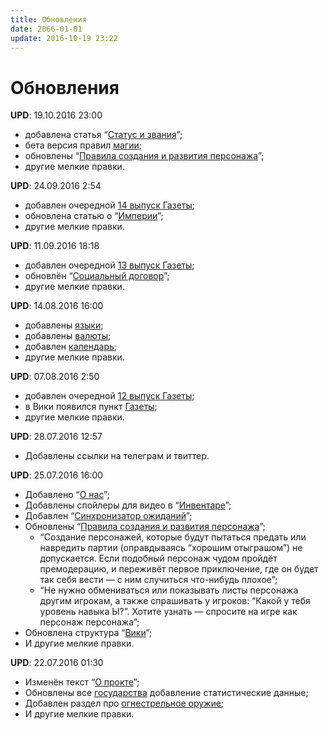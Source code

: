 ```yaml
---
title: Обновления
date: 2066-01-01
update: 2016-10-19 23:22
---
```


# Обновления

**UPD**: 19.10.2016 23:00
- добавлена статья “[Статус и звания](//wiki/rank/)”;
- бета версия правил [магии](//wiki/thaumatology/);
- обновлены “[Правила создания и развития персонажа](/rules/)”;
- другие мелкие правки.

**UPD**: 24.09.2016 2:54
- добавлен очередной [14 выпуск Газеты](/wiki/newspaper/number-14/);
- обновлена статью о “[Империи](/wiki/country/empire/)”;
- другие мелкие правки.

<!-- more --> 

**UPD**: 11.09.2016 18:18
- добавлен очередной [13 выпуск Газеты](/wiki/newspaper/number-13/);
- обновлён “[Социальный договор](/contract/)”;
- другие мелкие правки.

**UPD**: 14.08.2016 16:00
- добавлены [языки](/wiki/language/);
- добавлены [валюты](/wiki/other/currency/);
- добавлен [календарь](/wiki/other/calendar/);
- другие мелкие правки.

**UPD**: 07.08.2016 2:50
- добавлен очередной [12 выпуск Газеты](/wiki/newspaper/number-12/);
- в Вики появился пункт [Газеты](/wiki/newspaper/);
- другие мелкие правки.

**UPD**: 28.07.2016 12:57

- Добавлены ссылки на телеграм и твиттер.

**UPD**: 25.07.2016 16:00

- Добавлено “[О нас](/about-us/)”;
- Добавлены спойлеры для видео в “[Инвентаре](/wiki/inventory)”;
- Добавлен “[Синхронизатор ожиданий](/same-page/)”;
- Обновлены “[Правила создания и развития персонажа](/rules/)”;
    - “Создание персонажей, которые будут пытаться предать или навредить партии (оправдываясь “хорошим отыграшом”) не допускается. Если подобный персонаж чудом пройдёт премодерацию, и переживёт первое приключение, где он будет так себя вести — с ним случиться что-нибудь плохое”;
    - “Не нужно обмениваться или показывать листы персонажа другим игрокам, а также спрашивать у игроков: “Какой у тебя уровень навыка Ы?”. Хотите узнать — спросите на игре как персонаж персонажа”; 
- Обновлена структура “[Вики](/wiki/)”;
- И другие мелкие правки.

<!-- more -->

**UPD**: 22.07.2016 01:30

- Изменён текст “[О прокте](/about/)”;
- Обновлены все [государства](/country/) добавление статистические данные;
- Добавлен раздел про [огнестрельное оружие](/wiki/inventory/);
- И другие мелкие правки.